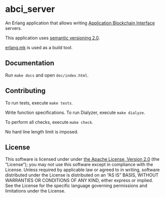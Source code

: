 # abci_server

An Erlang application that allows writing [Application Blockchain Interface](https://github.com/tendermint/abci) servers.

This application uses [semantic versioning 2.0](http://semver.org/).

[erlang.mk](https://erlang.mk/) is used as a build tool.

## Documentation

Run `make docs` and open `doc/index.html`.

## Contributing

To run tests, execute `make tests`.

Write function specifications. To run Dialyzer, execute `make dialyze`.

To perform all checks, execute `make check`.

No hard line length limit is imposed.

## License

This software is licensed under under [the Apache License, Version 2.0](http://www.apache.org/licenses/LICENSE-2.0) (the “License”); you may not use this software except in compliance with the License. Unless required by applicable law or agreed to in writing, software distributed under the License is distributed on an “AS IS” BASIS, WITHOUT WARRANTIES OR CONDITIONS OF ANY KIND, either express or implied.  See the License for the specific language governing permissions and limitations under the License.
